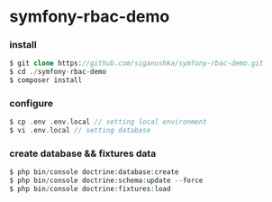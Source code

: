# symfony-rbac-demo

### install

```php
$ git clone https://github.com/siganushka/symfony-rbac-demo.git
$ cd ./symfony-rbac-demo
$ composer install
```

### configure

```php
$ cp .env .env.local // setting local environment
$ vi .env.local // setting database
```

### create database && fixtures data

```php
$ php bin/console doctrine:database:create
$ php bin/console doctrine:schema:update --force
$ php bin/console doctrine:fixtures:load
```
